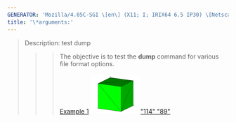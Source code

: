 ```yaml
---
GENERATOR: 'Mozilla/4.05C-SGI \[en\] (X11; I; IRIX64 6.5 IP30) \[Netscape\]'
title: '\*arguments:'
---
```


> Description: test dump
>
> > > The objective is to test the **dump** command for various file
> > > format options.\
> > >  \
> > > [Example 1](description_dump.md)
> > > [![](image/output_tn.gif)"114"
> > > "89"](description_dump.md)
